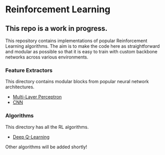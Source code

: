 # Reinforcement Learning

## This repo is a work in progress.

This repository contains implementations of popular Reinforcement Learning algorithms. The aim is to make the code here as straightforward and modular as possible so that it is easy to train with custom backbone networks across various environments.

### Feature Extractors
This directory contains modular blocks from popular neural network architectures. 
- [Multi-Layer Perceptron](feature_extractors/mlp.py)
- [CNN](feature_extractors/cnn.py)

### Algorithms
This directory has all the RL algorithms. 
- [Deep Q-Learning](policies/DQN.md)

Other algorithms will be added shortly!
